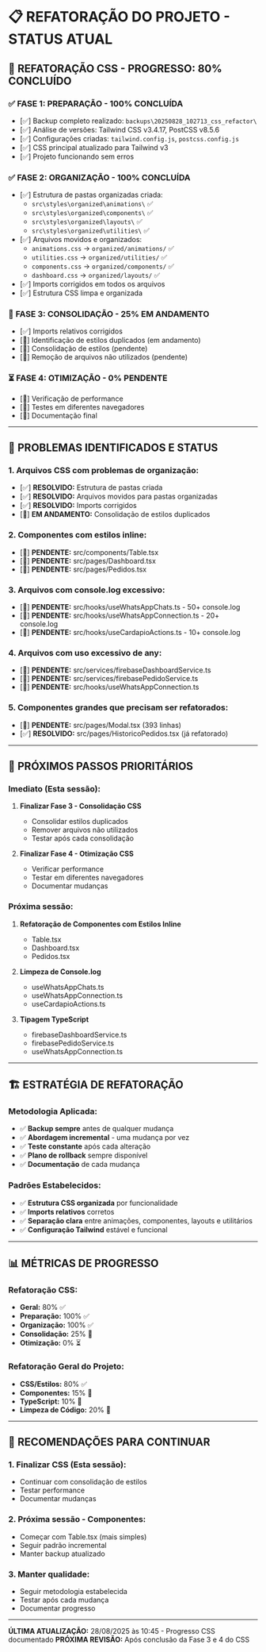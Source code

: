 # 📋 REFATORAÇÃO DO PROJETO - STATUS ATUAL

## 🎯 **REFATORAÇÃO CSS - PROGRESSO: 80% CONCLUÍDO**

### ✅ **FASE 1: PREPARAÇÃO - 100% CONCLUÍDA**
- [✅] Backup completo realizado: `backups\20250828_102713_css_refactor\`
- [✅] Análise de versões: Tailwind CSS v3.4.17, PostCSS v8.5.6
- [✅] Configurações criadas: `tailwind.config.js`, `postcss.config.js`
- [✅] CSS principal atualizado para Tailwind v3
- [✅] Projeto funcionando sem erros

### ✅ **FASE 2: ORGANIZAÇÃO - 100% CONCLUÍDA**
- [✅] Estrutura de pastas organizadas criada:
  - `src\styles\organized\animations\` ✅
  - `src\styles\organized\components\` ✅
  - `src\styles\organized\layouts\` ✅
  - `src\styles\organized\utilities\` ✅
- [✅] Arquivos movidos e organizados:
  - `animations.css` → `organized/animations/` ✅
  - `utilities.css` → `organized/utilities/` ✅
  - `components.css` → `organized/components/` ✅
  - `dashboard.css` → `organized/layouts/` ✅
- [✅] Imports corrigidos em todos os arquivos
- [✅] Estrutura CSS limpa e organizada

### 🔄 **FASE 3: CONSOLIDAÇÃO - 25% EM ANDAMENTO**
- [✅] Imports relativos corrigidos
- [🔄] Identificação de estilos duplicados (em andamento)
- [🔄] Consolidação de estilos (pendente)
- [🔄] Remoção de arquivos não utilizados (pendente)

### ⏳ **FASE 4: OTIMIZAÇÃO - 0% PENDENTE**
- [🔄] Verificação de performance
- [🔄] Testes em diferentes navegadores
- [🔄] Documentação final

---

## 🚨 **PROBLEMAS IDENTIFICADOS E STATUS**

### 1. **Arquivos CSS com problemas de organização:**
- [✅] **RESOLVIDO:** Estrutura de pastas criada
- [✅] **RESOLVIDO:** Arquivos movidos para pastas organizadas
- [✅] **RESOLVIDO:** Imports corrigidos
- [🔄] **EM ANDAMENTO:** Consolidação de estilos duplicados

### 2. **Componentes com estilos inline:**
- [🔄] **PENDENTE:** src/components/Table.tsx
- [🔄] **PENDENTE:** src/pages/Dashboard.tsx
- [🔄] **PENDENTE:** src/pages/Pedidos.tsx

### 3. **Arquivos com console.log excessivo:**
- [🔄] **PENDENTE:** src/hooks/useWhatsAppChats.ts - 50+ console.log
- [🔄] **PENDENTE:** src/hooks/useWhatsAppConnection.ts - 20+ console.log
- [🔄] **PENDENTE:** src/hooks/useCardapioActions.ts - 10+ console.log

### 4. **Arquivos com uso excessivo de any:**
- [🔄] **PENDENTE:** src/services/firebaseDashboardService.ts
- [🔄] **PENDENTE:** src/services/firebasePedidoService.ts
- [🔄] **PENDENTE:** src/hooks/useWhatsAppConnection.ts

### 5. **Componentes grandes que precisam ser refatorados:**
- [🔄] **PENDENTE:** src/pages/Modal.tsx (393 linhas)
- [✅] **RESOLVIDO:** src/pages/HistoricoPedidos.tsx (já refatorado)

---

## 🎯 **PRÓXIMOS PASSOS PRIORITÁRIOS**

### **Imediato (Esta sessão):**
1. **Finalizar Fase 3 - Consolidação CSS**
   - Consolidar estilos duplicados
   - Remover arquivos não utilizados
   - Testar após cada consolidação

2. **Finalizar Fase 4 - Otimização CSS**
   - Verificar performance
   - Testar em diferentes navegadores
   - Documentar mudanças

### **Próxima sessão:**
1. **Refatoração de Componentes com Estilos Inline**
   - Table.tsx
   - Dashboard.tsx
   - Pedidos.tsx

2. **Limpeza de Console.log**
   - useWhatsAppChats.ts
   - useWhatsAppConnection.ts
   - useCardapioActions.ts

3. **Tipagem TypeScript**
   - firebaseDashboardService.ts
   - firebasePedidoService.ts
   - useWhatsAppConnection.ts

---

## 🏗️ **ESTRATÉGIA DE REFATORAÇÃO**

### **Metodologia Aplicada:**
- ✅ **Backup sempre** antes de qualquer mudança
- ✅ **Abordagem incremental** - uma mudança por vez
- ✅ **Teste constante** após cada alteração
- ✅ **Plano de rollback** sempre disponível
- ✅ **Documentação** de cada mudança

### **Padrões Estabelecidos:**
- ✅ **Estrutura CSS organizada** por funcionalidade
- ✅ **Imports relativos** corretos
- ✅ **Separação clara** entre animações, componentes, layouts e utilitários
- ✅ **Configuração Tailwind** estável e funcional

---

## 📊 **MÉTRICAS DE PROGRESSO**

### **Refatoração CSS:**
- **Geral:** 80% ✅
- **Preparação:** 100% ✅
- **Organização:** 100% ✅
- **Consolidação:** 25% 🔄
- **Otimização:** 0% ⏳

### **Refatoração Geral do Projeto:**
- **CSS/Estilos:** 80% ✅
- **Componentes:** 15% 🔄
- **TypeScript:** 10% 🔄
- **Limpeza de Código:** 20% 🔄

---

## 🚀 **RECOMENDAÇÕES PARA CONTINUAR**

### **1. Finalizar CSS (Esta sessão):**
- Continuar com consolidação de estilos
- Testar performance
- Documentar mudanças

### **2. Próxima sessão - Componentes:**
- Começar com Table.tsx (mais simples)
- Seguir padrão incremental
- Manter backup atualizado

### **3. Manter qualidade:**
- Seguir metodologia estabelecida
- Testar após cada mudança
- Documentar progresso

---

**ÚLTIMA ATUALIZAÇÃO:** 28/08/2025 às 10:45 - Progresso CSS documentado
**PRÓXIMA REVISÃO:** Após conclusão da Fase 3 e 4 do CSS